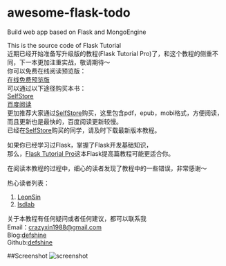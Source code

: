 awesome-flask-todo
==================

Build  web app based on Flask and MongoEngine  

This is the source code of Flask Tutorial  
近期已经开始准备写升级版的教程(Flask Tutorial Pro)了，和这个教程的侧重不同，下一本更加注重实战，敬请期待～  
你可以免费在线阅读预览版：  
[在线免费预览版](http://defshine.github.io/awesome-flask-todo/)   
可以通过以下途径购买本书：  
[SelfStore](https://selfstore.io/products/248)   
[百度阅读](http://yuedu.baidu.com/ebook/e49b9f7dbed5b9f3f90f1cfb)   
更加推荐大家通过[SelfStore](https://selfstore.io/products/248)购买，这里包含pdf，epub，mobi格式，方便阅读，而且更新也是最快的，百度阅读更新较慢。  
已经在[SelfStore](https://selfstore.io/products/248)购买的同学，请及时下载最新版本教程。  
  
如果你已经学习过Flask，掌握了Flask开发基础知识，  
那么，[Flask Tutorial Pro](https://selfstore.io/products/359)这本Flask提高篇教程可能更适合你。

在阅读本教程的过程中，细心的读者发现了教程中的一些错误，非常感谢～  
  
热心读者列表：  
1. [LeonSin](https://github.com/LeonSin)  
2. [lsdlab](https://github.com/lsdlab)   

关于本教程有任何疑问或者任何建议，都可以联系我  
Email：[crazyxin1988@gmail.com](crazyxin1988@gmail.com)  
Blog:[defshine](http://defshine.github.io/)  
Github:[defshine](https://github.com/defshine)   


##Screenshot 
![screenshot](https://github.com/defshine/awesome-flask-todo/blob/master/screenshot/screenshot.png)
